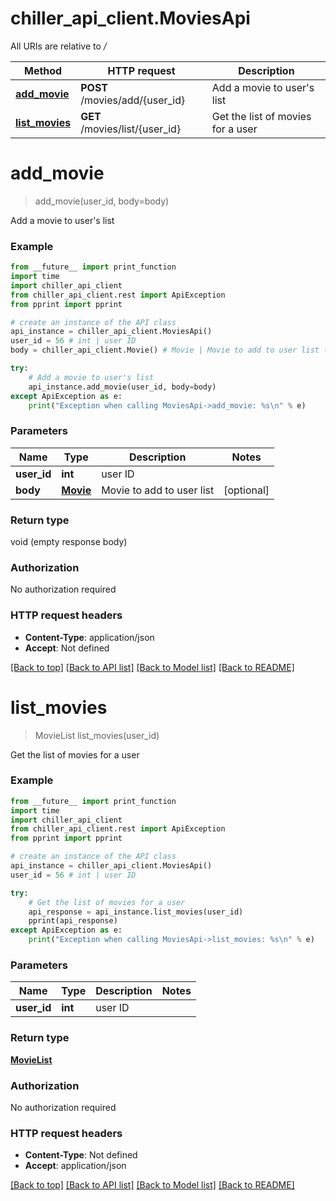 # chiller_api_client.MoviesApi

All URIs are relative to */*

Method | HTTP request | Description
------------- | ------------- | -------------
[**add_movie**](MoviesApi.md#add_movie) | **POST** /movies/add/{user_id} | Add a movie to user&#x27;s list
[**list_movies**](MoviesApi.md#list_movies) | **GET** /movies/list/{user_id} | Get the list of movies for a user

# **add_movie**
> add_movie(user_id, body=body)

Add a movie to user's list

### Example
```python
from __future__ import print_function
import time
import chiller_api_client
from chiller_api_client.rest import ApiException
from pprint import pprint

# create an instance of the API class
api_instance = chiller_api_client.MoviesApi()
user_id = 56 # int | user ID
body = chiller_api_client.Movie() # Movie | Movie to add to user list (optional)

try:
    # Add a movie to user's list
    api_instance.add_movie(user_id, body=body)
except ApiException as e:
    print("Exception when calling MoviesApi->add_movie: %s\n" % e)
```

### Parameters

Name | Type | Description  | Notes
------------- | ------------- | ------------- | -------------
 **user_id** | **int**| user ID | 
 **body** | [**Movie**](Movie.md)| Movie to add to user list | [optional] 

### Return type

void (empty response body)

### Authorization

No authorization required

### HTTP request headers

 - **Content-Type**: application/json
 - **Accept**: Not defined

[[Back to top]](#) [[Back to API list]](../README.md#documentation-for-api-endpoints) [[Back to Model list]](../README.md#documentation-for-models) [[Back to README]](../README.md)

# **list_movies**
> MovieList list_movies(user_id)

Get the list of movies for a user

### Example
```python
from __future__ import print_function
import time
import chiller_api_client
from chiller_api_client.rest import ApiException
from pprint import pprint

# create an instance of the API class
api_instance = chiller_api_client.MoviesApi()
user_id = 56 # int | user ID

try:
    # Get the list of movies for a user
    api_response = api_instance.list_movies(user_id)
    pprint(api_response)
except ApiException as e:
    print("Exception when calling MoviesApi->list_movies: %s\n" % e)
```

### Parameters

Name | Type | Description  | Notes
------------- | ------------- | ------------- | -------------
 **user_id** | **int**| user ID | 

### Return type

[**MovieList**](MovieList.md)

### Authorization

No authorization required

### HTTP request headers

 - **Content-Type**: Not defined
 - **Accept**: application/json

[[Back to top]](#) [[Back to API list]](../README.md#documentation-for-api-endpoints) [[Back to Model list]](../README.md#documentation-for-models) [[Back to README]](../README.md)

